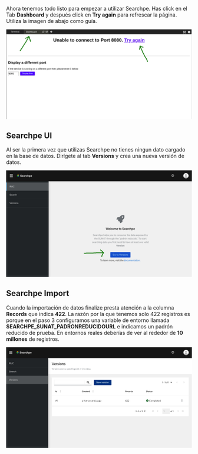 Ahora tenemos todo listo para empezar a utilizar Searchpe. Has click en el Tab **Dashboard** y después click en **Try again** para refrescar la página. Utiliza la imagen de abajo como guía.

![Katakoda dashboard](./assets/searchpe-quickstart/dashboard.png)

## Searchpe UI

Al ser la primera vez que utilizas Searchpe no tienes ningun dato cargado en la base de datos. Dirígete al tab **Versions** y crea una nueva versión de datos.

![Katakoda dashboard](./assets/searchpe-quickstart/searchpe-landing-page.png)

## Searchpe Import

Cuando la importación de datos finalize presta atención a la columna **Records** que indica **422**. La razón por la que tenemos solo 422 registros es porque en el paso 3 configuramos una variable de entorno llamada **SEARCHPE_SUNAT_PADRONREDUCIDOURL** e indicamos un padrón reducido de prueba. En entornos reales deberías de ver al rededor de **10 millones** de registros.

![Katakoda dashboard](./assets/searchpe-quickstart/searchpe-import-finished.png)
